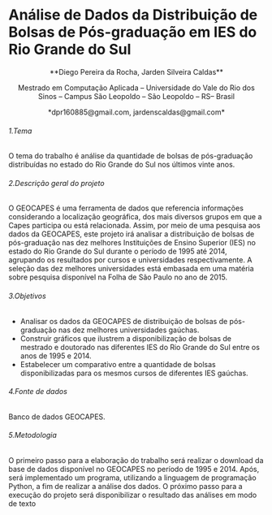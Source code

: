 #  Análise de Dados da Distribuição de Bolsas de Pós-graduação em IES do Rio Grande do Sul 
<p style="text-align: center;">**Diego Pereira da Rocha, Jarden Silveira Caldas**</p>
<p style="text-align: center;">Mestrado em Computação Aplicada – Universidade do Vale do Rio dos Sinos – Campus São Leopoldo – São Leopoldo – RS– Brasil</p>
<p style="text-align: center;">*dpr160885@gmail.com, jardenscaldas@gmail.com*</p>

######  1.Tema ######
O tema do trabalho é análise da quantidade de bolsas de pós-graduação distribuídas no estado do Rio Grande do Sul nos últimos vinte anos. 

###### 2.Descrição geral do projeto ######
O GEOCAPES é uma ferramenta de dados que referencia informações  considerando a localização geográfica, dos mais diversos grupos em que a Capes participa ou está relacionada. Assim, por meio de uma pesquisa aos dados da GEOCAPES, este projeto irá analisar a distribuição de bolsas de pós-graduação nas dez melhores Instituições de Ensino Superior (IES) no estado do Rio Grande do Sul durante o período de 1995 até 2014, agrupando os resultados por cursos e universidades respectivamente.  A seleção das dez melhores universidades está embasada em uma matéria sobre pesquisa disponível na Folha de São Paulo no ano de 2015. 

###### 3.Objetivos ######
- Analisar os dados da GEOCAPES de distribuição de bolsas de pós-graduação nas dez melhores universidades gaúchas. 
- Construir gráficos que ilustrem a disponibilização de bolsas de mestrado e doutorado nas diferentes IES do Rio Grande do Sul entre os anos de 1995 e 2014. 
- Estabelecer um comparativo entre a quantidade de bolsas disponibilizadas para os mesmos cursos de diferentes IES gaúchas. 
   
###### 4.Fonte de dados ######
Banco de dados GEOCAPES. 

###### 5.Metodologia ######
O primeiro passo para a elaboração do trabalho será realizar o download da base de dados disponível no GEOCAPES no período de 1995 e 2014. Após, será implementado um programa, utilizando a linguagem de programação Python, a fim de realizar a análise dos dados. O próximo passo para a execução do projeto será disponibilizar o resultado das análises em modo de texto
